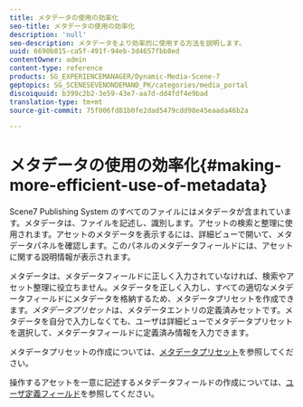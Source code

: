 ```yaml
---
title: メタデータの使用の効率化
seo-title: メタデータの使用の効率化
description: 'null'
seo-description: メタデータをより効率的に使用する方法を説明します。
uuid: 6690b815-ca5f-491f-94eb-3d4657fbb8ed
contentOwner: admin
content-type: reference
products: SG_EXPERIENCEMANAGER/Dynamic-Media-Scene-7
geptopics: SG_SCENESEVENONDEMAND_PK/categories/media_portal
discoiquuid: b399c2b2-3e59-43e7-aa7d-dd4fdf4e9bad
translation-type: tm+mt
source-git-commit: 75f006fd81b0fe2dad5479cdd98e45eaada46b2a

---
```



# メタデータの使用の効率化{#making-more-efficient-use-of-metadata}

Scene7 Publishing System のすべてのファイルにはメタデータが含まれています。メタデータは、ファイルを記述し、識別します。アセットの検索と整理に使用されます。アセットのメタデータを表示するには、詳細ビューで開いて、メタデータパネルを確認します。このパネルのメタデータフィールドには、アセットに関する説明情報が表示されます。

メタデータは、メタデータフィールドに正しく入力されていなければ、検索やアセット整理に役立ちません。メタデータを正しく入力し、すべての適切なメタデータフィールドにメタデータを格納するため、メタデータプリセットを作成できます。*メタデータプリセット*&#x200B;は、メタデータエントリの定義済みセットです。メタデータを自分で入力しなくても、ユーザは詳細ビューでメタデータプリセットを選択して、メタデータフィールドに定義済み情報を入力できます。

メタデータプリセットの作成については、[メタデータプリセット](application-setup.md#metadata_presets)を参照してください。

操作するアセットを一意に記述するメタデータフィールドの作成については、[ユーザ定義フィールド](application-setup.md#user_defined_fields)を参照してください。
